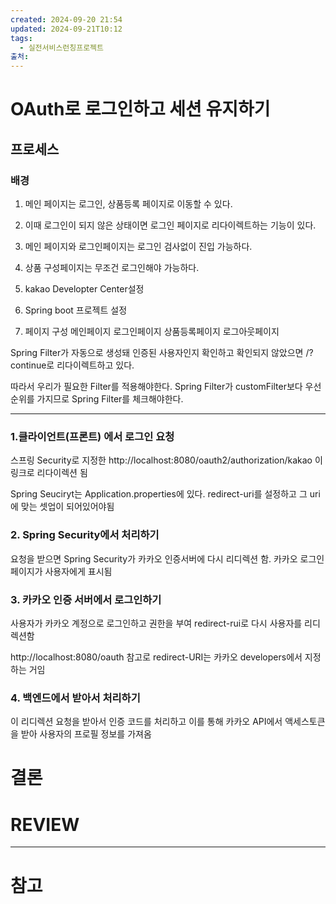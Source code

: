 ```yaml
---
created: 2024-09-20 21:54
updated: 2024-09-21T10:12
tags:
  - 실전서비스런칭프로젝트
출처: 
---
```

# OAuth로 로그인하고 세션 유지하기
## 프로세스
### 배경
1. 메인 페이지는 로그인, 상품등록 페이지로 이동할 수 있다.
2. 이때 로그인이 되지 않은 상태이면 로그인 페이지로 리다이렉트하는 기능이 있다.
3. 메인 페이지와 로그인페이지는 로그인 검사없이 진입 가능하다.
4. 상품 구성페이지는 무조건 로그인해야 가능하다.


1. kakao Developter Center설정
2. Spring boot 프로젝트 설정
3. 페이지 구성
   메인페이지
   로그인페이지
   상품등록페이지
   로그아웃페이지

Spring Filter가 자동으로 생성돼 인증된 사용자인지 확인하고 확인되지 않았으면 /?continue로 리다이렉트하고 있다.

따라서 우리가 필요한 Filter를 적용해야한다.
Spring Filter가 customFilter보다 우선순위를 가지므로 Spring Filter를 체크해야한다.
   




---


### 1.클라이언트(프론트) 에서 로그인 요청
스프링 Security로 지정한 http://localhost:8080/oauth2/authorization/kakao 이 링크로 리다이렉션 됨

Spring Seuciryt는 Application.properties에 있다. 
redirect-uri를 설정하고 그 uri에 맞는 셋업이 되어있어야됨


### 2. Spring Security에서 처리하기 
요청을 받으면 Spring Security가 카카오 인증서버에 다시 리디렉션 함. 카카오 로그인 페이지가 사용자에게 표시됨 

### 3. 카카오 인증 서버에서 로그인하기
사용자가 카카오 계정으로 로그인하고 권한을 부여
redirect-rui로 다시 사용자를 리디렉션함
  
http://localhost:8080/oauth
참고로 redirect-URI는 카카오 developers에서 지정하는 거임

### 4. 백엔드에서 받아서 처리하기
이 리디렉션 요청을 받아서 인증 코드를 처리하고 이를 통해 카카오 API에서 액세스토큰을 받아 사용자의 프로필 정보를 가져옴


# 결론

# REVIEW

---
# 참고
